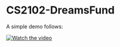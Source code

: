 # CS2102-DreamsFund

A simple demo follows:


[![Watch the video](https://i.imgur.com/vKb2F1B.png)](https://youtu.be/HBCq6FbYl5o)
